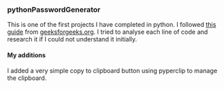 ### pythonPasswordGenerator

This is one of the first projects I have completed in python. I followed [this guide](https://pythongeeks.org/python-password-generator/) 
from [geeksforgeeks.org](https://www.geeksforgeeks.org). I tried to analyse each line of code and research it if I could not understand 
it initially.

#### My additions
I added a very simple copy to clipboard button using pyperclip to manage the clipboard.
